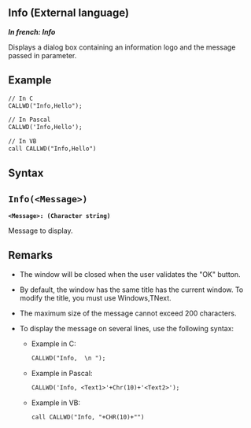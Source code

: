 
## Info (External language)

***In french: Info***



<a name="XUse"></a>
<a name="Use"></a>
<a name="description"></a>
Displays a dialog box containing an information logo and the message passed in parameter.
<a name="Example1"></a>
<a name="sample_code"></a>

## Example


```txt
// In C
CALLWD("Info,Hello");
```


<a name="Example2"></a>



```txt
// In Pascal
CALLWD('Info,Hello');
```


<a name="Example3"></a>





```txt
// In VB
call CALLWD("Info,Hello")
```

<a name="XSYNTAX"></a>
<a name="SYNTAX1"></a>

## Syntax

`Info(<Message>)`
---

**`<Message>: (Character string)`**

Message to display.  



<a name="NOTE0"></a>
<a name="NOTE0_1"></a>

## Remarks


- The window will be closed when the user validates the "OK" button.

- By default, the window has the same title has the current window. To modify the title, you must use Windows,TNext.

- The maximum size of the message cannot exceed 200 characters.

- To display the message on several lines, use the following syntax:

	- Example in C: 
			
		```txt
		CALLWD("Info,  \n ");
		```


	- Example in Pascal:
			
		```txt
		CALLWD('Info, <Text1>'+Chr(10)+'<Text2>');
		```


	- Example in VB: 
			
		```txt
		call CALLWD("Info, "+CHR(10)+"")
		```









